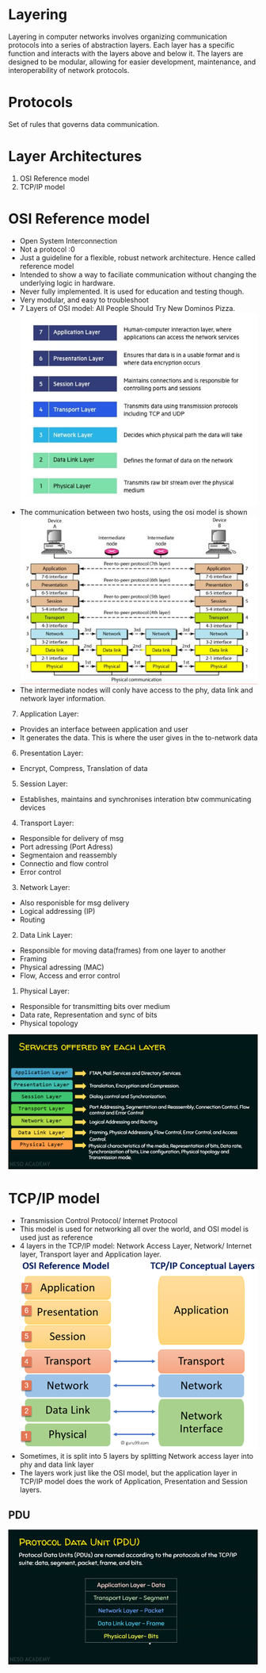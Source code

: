 # Layering
Layering in computer networks involves organizing communication protocols into a series of abstraction layers. Each layer has a specific function and interacts with the layers above and below it. The layers are designed to be modular, allowing for easier development, maintenance, and interoperability of network protocols.

# Protocols
Set of rules that governs data communication.

# Layer Architectures
1. OSI Reference model
2. TCP/IP model

# OSI Reference model

- Open System Interconnection
- Not a protocol :0
- Just a guideline for a flexible, robust network architecture. Hence called reference model
- Intended to show a way to faciliate communication without changing the underlying logic in hardware. 
- Never fully implemented. It is used for education and testing though.
- Very modular, and easy to troubleshoot
- 7 Layers of OSI model: All People Should Try New Dominos Pizza.
![Alt text](OSI-7-layers.jpg)
- The communication between two hosts, using the osi model is shown
![Alt text](<Interaction between layers in the OSI Model.JPG>)
- The intermediate nodes will conly have access to the phy, data link and network layer information.

7. Application Layer:
 - Provides an interface between application and user
 - It generates the data. This is where the user gives in the to-network data
6. Presentation Layer:
 - Encrypt, Compress, Translation of data
5. Session Layer:
 - Establishes, maintains and synchronises interation btw communicating devices 
4. Transport Layer:
 - Responsible for delivery of msg
 - Port adressing (Port Adress)
 - Segmentaion and reassembly
 - Connectio and flow control
 - Error control
3. Network Layer:
- Also responisble for msg delivery
 - Logical addressing (IP)
 - Routing
2. Data Link Layer:
 - Responsible for moving data(frames) from one layer to another
 - Framing
 - Physical adressing (MAC)
 - Flow, Access and error control
1. Physical Layer:
 - Responsible for transmitting bits over medium
 - Data rate, Representation and sync of bits
 - Physical topology

![Alt text](<Screenshot from 2023-11-23 08-09-45.png>)

# TCP/IP model

- Transmission Control Protocol/ Internet Protocol
- This model is used for networking all over the world, and OSI model is used just as reference
- 4 layers in the TCP/IP model: Network Access Layer, Network/ Internet layer, Transport layer and Application layer.
![Alt text](image-6.png)
- Sometimes, it is split into 5 layers by splitting Network access layer into phy and data link layer 
- The layers work just like the OSI model, but the application layer in TCP/IP model does the work of Application, Presentation and Session layers.

## PDU
![Alt text](<Screenshot from 2023-11-23 12-23-53.png>) 



